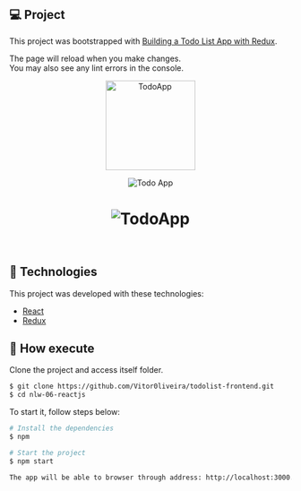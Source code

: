 ## 💻 Project

This project was bootstrapped with [Building a Todo List App with Redux](https://github.com/facebook/create-react-app).

The page will reload when you make changes.\
You may also see any lint errors in the console.

<p align="center">
  <img alt="TodoApp" src="../todolist-frontend/src/todo-lg.svg" width="160px">
</p>

<p align="center">
  <img src="https://img.shields.io/badge/ToDo-App--Todo--React-blueviolet" alt="Todo App" />
</p>

<h1 align="center">
    <img alt="TodoApp" src="../todolist-frontend/app.svg" />
</h1>

<br>

## 🧪 Technologies

This project was developed with these technologies:

- [React](https://reactjs.org)
- [Redux](https://redux-toolkit.js.org/)

## 🚀 How execute

Clone the project and access itself folder.

```bash
$ git clone https://github.com/Vitor0liveira/todolist-frontend.git
$ cd nlw-06-reactjs
```

To start it, follow steps below:

```bash
# Install the dependencies
$ npm

# Start the project
$ npm start

The app will be able to browser through address: http://localhost:3000.
```
